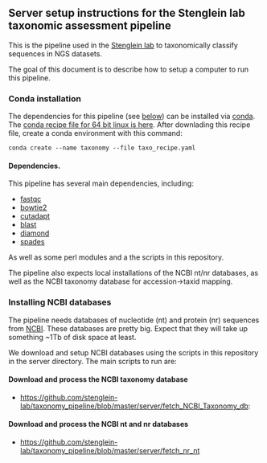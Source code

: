 ## Server setup instructions for the Stenglein lab taxonomic assessment pipeline

This is the pipeline used in the [Stenglein lab](http://www.stengleinlab.org) to taxonomically classify sequences in NGS datasets.

The goal of this document is to describe how to setup a computer to run this pipeline.  


### Conda installation

The dependencies for this pipeline (see [below](#section_dependencies)) can be installed via [conda](https://docs.conda.io/en/latest/).  The [conda recipe file for 64 bit linux is here](https://github.com/stenglein-lab/taxonomy_pipeline/blob/master/server/taxo_recipe.yml).  After downlading this recipe file, create a conda environment with this command:
```
conda create --name taxonomy --file taxo_recipe.yaml
```

#### <a name="section_dependencies"></a> Dependencies.

This pipeline has several main dependencies, including: 

- [fastqc](https://www.bioinformatics.babraham.ac.uk/projects/fastqc/)
- [bowtie2](hhttp://bowtie-bio.sourceforge.net/bowtie2/manual.shtml)
- [cutadapt](https://cutadapt.readthedocs.io/en/stable/)
- [blast](https://blast.ncbi.nlm.nih.gov/Blast.cgi?PAGE_TYPE=BlastDocs&DOC_TYPE=Download)
- [diamond](https://github.com/bbuchfink/diamond)
- [spades](http://cab.spbu.ru/software/spades/)

As well as some perl modules and a the scripts in this repository.

The pipeline also expects local installations of the NCBI nt/nr databases, as well as the NCBI taxonomy database for accession->taxid mapping.

### Installing NCBI databases

The pipeline needs databases of nucleotide (nt) and protein (nr) sequences from [NCBI](https://www.ncbi.nlm.nih.gov/).  These databases are pretty big.  Expect that they will take up something ~1Tb of disk space at least. 

We download and setup NCBI databases using the scripts in this repository in the server directory.  The main scripts to run are:

#### Download and process the NCBI taxonomy database
- https://github.com/stenglein-lab/taxonomy_pipeline/blob/master/server/fetch_NCBI_Taxonomy_db:

#### Download and process the NCBI nt and nr databases
- https://github.com/stenglein-lab/taxonomy_pipeline/blob/master/server/fetch_nr_nt
